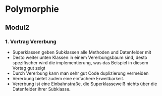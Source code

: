 # Polymorphie
## Modul2

### 1. Vortrag Vererbung

- Superklassen geben Subklassen alle Methoden und Datenfelder mit
- Desto weiter unten Klassen in einem Vererbungsbaum sind, desto spezifischer wird die implementierung, was das Beispiel in diesem Vortag gut zeigt
- Durch Vererbung kann man sehr gut Code duplizierung vermeiden
- Vererbung bietet zudem eine einfachere Erweitbarkeit.
- Vererbung ist eine Einbahnstraße, die Superklasseweiß nichts über die Datenfelder ihrer Subklasse.

